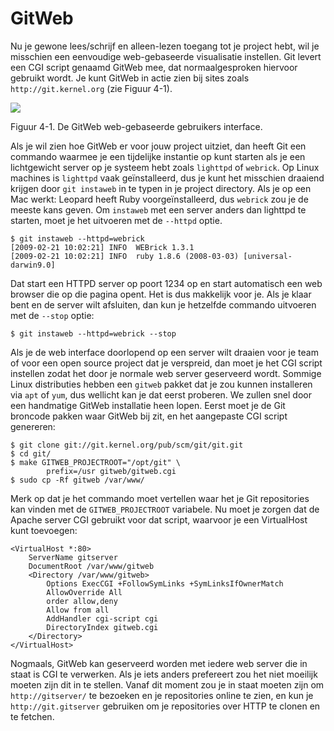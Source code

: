 # GitWeb

Nu je gewone lees/schrijf en alleen-lezen toegang tot je project hebt, wil je misschien een eenvoudige web-gebaseerde visualisatie instellen. Git levert een CGI script genaamd GitWeb mee, dat normaalgesproken hiervoor gebruikt wordt. Je kunt GitWeb in actie zien bij sites zoals `http://git.kernel.org` (zie Figuur 4-1).


![](http://git-scm.com/figures/18333fig0401-tn.png)

Figuur 4-1. De GitWeb web-gebaseerde gebruikers interface.

Als je wil zien hoe GitWeb er voor jouw project uitziet, dan heeft Git een commando waarmee je een tijdelijke instantie op kunt starten als je een lichtgewicht server op je systeem hebt zoals `lighttpd` of `webrick`. Op Linux machines is `lighttpd` vaak geïnstalleerd, dus je kunt het misschien draaiend krijgen door `git instaweb` in te typen in je project directory. Als je op een Mac werkt: Leopard heeft Ruby voorgeïnstalleerd, dus `webrick` zou je de meeste kans geven. Om `instaweb` met een server anders dan lighttpd te starten, moet je het uitvoeren met de `--httpd` optie.

	$ git instaweb --httpd=webrick
	[2009-02-21 10:02:21] INFO  WEBrick 1.3.1
	[2009-02-21 10:02:21] INFO  ruby 1.8.6 (2008-03-03) [universal-darwin9.0]

Dat start een HTTPD server op poort 1234 op en start automatisch een web browser die op die pagina opent. Het is dus makkelijk voor je. Als je klaar bent en de server wilt afsluiten, dan kun je hetzelfde commando uitvoeren met de `--stop` optie:

	$ git instaweb --httpd=webrick --stop

Als je de web interface doorlopend op een server wilt draaien voor je team of voor een open source project dat je verspreid, dan moet je het CGI script instellen zodat het door je normale web server geserveerd wordt. Sommige Linux distributies hebben een `gitweb` pakket dat je zou kunnen installeren via `apt` of `yum`, dus wellicht kan je dat eerst proberen. We zullen snel door een handmatige GitWeb installatie heen lopen. Eerst moet je de Git broncode pakken waar GitWeb bij zit, en het aangepaste CGI script genereren: 

	$ git clone git://git.kernel.org/pub/scm/git/git.git
	$ cd git/
	$ make GITWEB_PROJECTROOT="/opt/git" \
	        prefix=/usr gitweb/gitweb.cgi
	$ sudo cp -Rf gitweb /var/www/

Merk op dat je het commando moet vertellen waar het je Git repositories kan vinden met de `GITWEB_PROJECTROOT` variabele. Nu moet je zorgen dat de Apache server CGI gebruikt voor dat script, waarvoor je een VirtualHost kunt toevoegen:

	<VirtualHost *:80>
	    ServerName gitserver
	    DocumentRoot /var/www/gitweb
	    <Directory /var/www/gitweb>
	        Options ExecCGI +FollowSymLinks +SymLinksIfOwnerMatch
	        AllowOverride All
	        order allow,deny
	        Allow from all
	        AddHandler cgi-script cgi
	        DirectoryIndex gitweb.cgi
	    </Directory>
	</VirtualHost>

Nogmaals, GitWeb kan geserveerd worden met iedere web server die in staat is CGI te verwerken. Als je iets anders prefereert zou het niet moeilijk moeten zijn dit in te stellen. Vanaf dit moment zou je in staat moeten zijn om `http://gitserver/` te bezoeken en je repositories online te zien, en kun je `http://git.gitserver` gebruiken om je repositories over HTTP te clonen en te fetchen.
